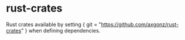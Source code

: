 # rust-crates
Rust crates available by setting { git = "https://github.com/axgonz/rust-crates" } when defining dependencies.
